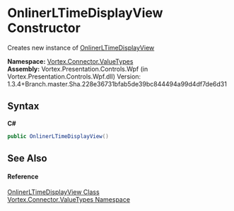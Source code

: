 # OnlinerLTimeDisplayView Constructor 
 

Creates new instance of <a href="T_Vortex_Connector_ValueTypes_OnlinerLTimeDisplayView.md">OnlinerLTimeDisplayView</a>

**Namespace:**&nbsp;<a href="N_Vortex_Connector_ValueTypes.md">Vortex.Connector.ValueTypes</a><br />**Assembly:**&nbsp;Vortex.Presentation.Controls.Wpf (in Vortex.Presentation.Controls.Wpf.dll) Version: 1.3.4+Branch.master.Sha.228e36731bfab5de39bc844494a99d4df7de6d31

## Syntax

**C#**<br />
``` C#
public OnlinerLTimeDisplayView()
```


## See Also


#### Reference
<a href="T_Vortex_Connector_ValueTypes_OnlinerLTimeDisplayView.md">OnlinerLTimeDisplayView Class</a><br /><a href="N_Vortex_Connector_ValueTypes.md">Vortex.Connector.ValueTypes Namespace</a><br />